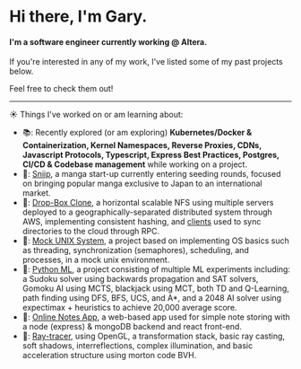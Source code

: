 # Hi there, I'm Gary.

#### I'm a software engineer currently working @ Altera.

If you're interested in any of my work, I've listed some of my past projects below. 

Feel free to check them out! <br clear="left"/>

---

☀️ Things I've worked on or am learning about:
- :books:: Recently explored (or am exploring) **Kubernetes/Docker & Containerization, Kernel Namespaces, Reverse Proxies, CDNs, Javascript Protocols, Typescript, Express Best Practices, Postgres, CI/CD & Codebase management** while working on a project.
- 📖: [Sniip](http://mangasnip.herokuapp.com/), a manga start-up currently entering seeding rounds, focused on bringing popular manga exclusive to Japan to an international market.
- :evergreen_tree:: [Drop-Box Clone](), a horizontal scalable NFS using multiple servers deployed to a geographically-separated distributed system through AWS, implementing consistent hashing, and [clients]() used to sync directories to the cloud through RPC.
- :sunrise_over_mountains:: [Mock UNIX System](), a project based on implementing OS basics such as threading, synchronization (semaphores), scheduling, and processes, in a mock unix environment.
- 🌳: [Python ML](), a project consisting of multiple ML experiments including: a Sudoku solver using backwards propagation and SAT solvers, Gomoku AI using MCTS, blackjack using MCT, both TD and Q-Learning, path finding using DFS, BFS, UCS, and A*, and a 2048 AI solver using expectimax + heuristics to achieve 20,000 average score.
- :notebook_with_decorative_cover:: [Online Notes App](), a web-based app used for simple note storing with a node (express) & mongoDB backend and react front-end.
- :leaves:: [Ray-tracer](), using OpenGL, a transformation stack, basic ray casting, soft shadows, interreflections, complex illumination, and basic acceleration structure using morton code BVH.

<!--
**garylli/garylli** is a ✨ _special_ ✨ repository because its `README.md` (this file) appears on your GitHub profile.

Here are some ideas to get you started:

- 🔭 I’m currently working on ...
- 🌱 I’m currently learning ...
- 👯 I’m looking to collaborate on ...
- 🤔 I’m looking for help with ...
- 💬 Ask me about ...
- 📫 How to reach me: ...
- 😄 Pronouns: ...
- ⚡ Fun fact: ...
-->
